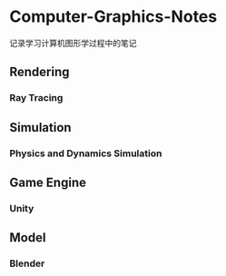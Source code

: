 # Computer-Graphics-Notes

记录学习计算机图形学过程中的笔记

## Rendering

### Ray Tracing

## Simulation

### Physics and Dynamics Simulation

## Game Engine

### Unity

## Model

### Blender
